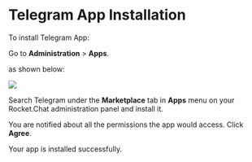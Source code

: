 # Telegram App Installation

To install Telegram App:

Go to **Administration** > **Apps**.

as shown below:

![](<../../../../.gitbook/assets/2021-11-20\_23-29-48 (1) (1) (1) (1) (12) (10) (28) (2).png>)

Search Telegram under the **Marketplace** tab in **Apps** menu on your Rocket.Chat administration panel and install it.

You are notified about all the permissions the app would access. Click **Agree**.

Your app is installed successfully.
